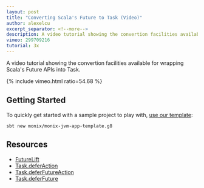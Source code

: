 ```yaml
---
layout: post
title: "Converting Scala's Future to Task (Video)"
author: alexelcu
excerpt_separator: <!--more-->
description: A video tutorial showing the convertion facilities available for wrapping Scala's Future APIs into Task.
vimeo: 299709216
tutorial: 3x
---
```


A video tutorial showing the convertion facilities available for
wrapping Scala's Future APIs into Task.

<!--more-->

{% include vimeo.html ratio=54.68 %}

## Getting Started

To quickly get started with a sample project to play with,
[use our template](https://github.com/monix/monix-jvm-app-template.g8):

```
sbt new monix/monix-jvm-app-template.g8
```

## Resources

- [FutureLift](https://monix.io/api/3.0/monix/catnap/FutureLift.html)
- [Task.deferAction](https://monix.io/api/3.0/monix/eval/Task$.html#deferAction[A](f:monix.execution.Scheduler=%3Emonix.eval.Task[A]):monix.eval.Task[A])
- [Task.deferFutureAction](https://monix.io/api/3.0/monix/eval/Task$.html#deferFutureAction[A](f:monix.execution.Scheduler=%3Escala.concurrent.Future[A]):monix.eval.Task[A])
- [Task.deferFuture](https://monix.io/api/3.0/monix/eval/Task$.html#deferFuture[A](fa:=%3Escala.concurrent.Future[A]):monix.eval.Task[A])

